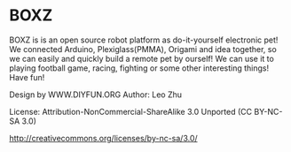 BOXZ
====

BOXZ is is an open source robot platform as do-it-yourself electronic pet! We connected Arduino, Plexiglass(PMMA), Origami and idea together, so we can easily and quickly build a remote pet by ourself! We can use it to playing football game, racing, fighting or some other interesting things!
Have fun!

Design by WWW.DIYFUN.ORG
Author: Leo Zhu 


License: Attribution-NonCommercial-ShareAlike 3.0 Unported (CC BY-NC-SA 3.0) 

http://creativecommons.org/licenses/by-nc-sa/3.0/ 
